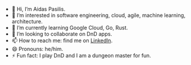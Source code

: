 - 👋 Hi, I’m Aidas Pasilis.
- 👀 I’m interested in software engineering, cloud, agile, machine learning, architecture.
- 🌱 I’m currently learning Google Cloud, Go, Rust.
- 💞️ I’m looking to collaborate on DnD apps.
- 📫 How to reach me: find me on [LinkedIn](https://www.linkedin.com/in/aidas-pasilis-42744a24/).
- 😄 Pronouns: he/him.
- ⚡ Fun fact: I play DnD and I am a dungeon master for fun.

<!---
aidas-pasilis/aidas-pasilis is a ✨ special ✨ repository because its `README.md` (this file) appears on your GitHub profile.
You can click the Preview link to take a look at your changes.
--->

